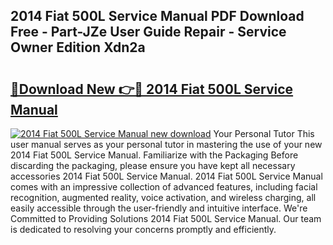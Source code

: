 ## 2014 Fiat 500L Service Manual PDF Download Free - Part-JZe User Guide Repair - Service Owner Edition Xdn2a

# <h2><a href="http://bc4082.oget.top/?id=2014+Fiat+500L+Service+Manual">🔗Download New 👉🔴 2014 Fiat 500L Service Manual</a></h2>

[![2014 Fiat 500L Service Manual new download](https://i.imgur.com/5g1atiW.png)](http://bc4082.oget.top/?id=2014+Fiat+500L+Service+Manual)
Your Personal Tutor This user manual serves as your personal tutor in mastering the use of your new 2014 Fiat 500L Service Manual. Familiarize with the Packaging Before discarding the packaging, please ensure you have kept all necessary accessories 2014 Fiat 500L Service Manual. 2014 Fiat 500L Service Manual comes with an impressive collection of advanced features, including facial recognition, augmented reality, voice activation, and wireless charging, all easily accessible through the user-friendly and intuitive interface. We're Committed to Providing Solutions 2014 Fiat 500L Service Manual. Our team is dedicated to resolving your concerns promptly and efficiently.

